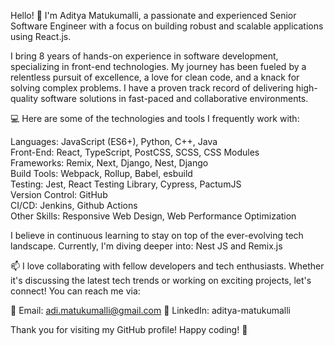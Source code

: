 Hello! 👋 I'm Aditya Matukumalli, a passionate and experienced Senior Software Engineer with a focus on building robust and scalable applications using React.js.

I bring 8 years of hands-on experience in software development, specializing in front-end technologies. My journey has been fueled by a relentless pursuit of excellence, a love for clean code, and a knack for solving complex problems. I have a proven track record of delivering high-quality software solutions in fast-paced and collaborative environments.

💻 Here are some of the technologies and tools I frequently work with:

Languages: JavaScript (ES6+), Python, C++, Java  
Front-End: React, TypeScript, PostCSS, SCSS, CSS Modules  
Frameworks: Remix, Next, Django, Nest, Django  
Build Tools: Webpack, Rollup, Babel, esbuild  
Testing: Jest, React Testing Library, Cypress, PactumJS  
Version Control: GitHub  
CI/CD: Jenkins, Github Actions  
Other Skills: Responsive Web Design, Web Performance Optimization  

I believe in continuous learning to stay on top of the ever-evolving tech landscape. Currently, I'm diving deeper into: Nest JS and Remix.js

📫 I love collaborating with fellow developers and tech enthusiasts. Whether it's discussing the latest tech trends or working on exciting projects, let's connect! You can reach me via:

📧 Email: adi.matukumalli@gmail.com 💼 LinkedIn: aditya-matukumalli

Thank you for visiting my GitHub profile! Happy coding! 🚀
